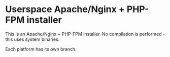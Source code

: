 # Userspace Apache/Nginx + PHP-FPM installer

This is an Apache/Nginx + PHP-FPM installer.
No compilation is performed - this uses system binaries.

Each platform has its own branch.
